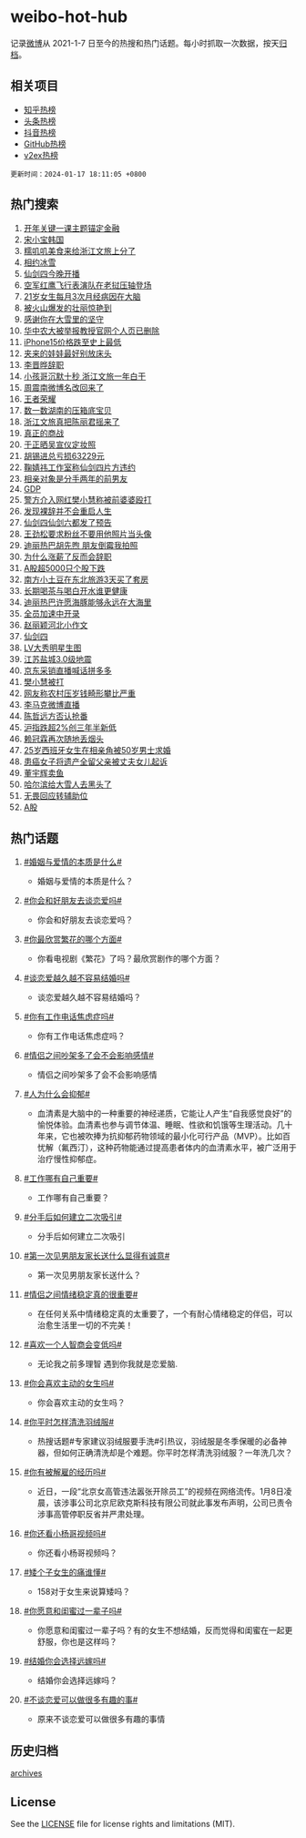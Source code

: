 # weibo-hot-hub

记录[微博](https://www.weibo.com)从 2021-1-7 日至今的热搜和热门话题。每小时抓取一次数据，按天[归档](archives)。

## 相关项目

- [知乎热榜](https://github.com/lonnyzhang423/zhihu-hot-hub)
- [头条热榜](https://github.com/lonnyzhang423/toutiao-hot-hub)
- [抖音热榜](https://github.com/lonnyzhang423/douyin-hot-hub)
- [GitHub热榜](https://github.com/lonnyzhang423/github-hot-hub)
- [v2ex热榜](https://github.com/lonnyzhang423/v2ex-hot-hub)


`更新时间：2024-01-17 18:11:05 +0800`

## 热门搜索

1. [开年关键一课主题锚定金融](https://m.weibo.cn/search?containerid=100103type%3D1%26t%3D10%26q%3D%23%E5%BC%80%E5%B9%B4%E5%85%B3%E9%94%AE%E4%B8%80%E8%AF%BE%E4%B8%BB%E9%A2%98%E9%94%9A%E5%AE%9A%E9%87%91%E8%9E%8D%23&stream_entry_id=51&isnewpage=1&extparam=seat%3D1%26c_type%3D51%26cate%3D10103%26q%3D%2523%25E5%25BC%2580%25E5%25B9%25B4%25E5%2585%25B3%25E9%2594%25AE%25E4%25B8%2580%25E8%25AF%25BE%25E4%25B8%25BB%25E9%25A2%2598%25E9%2594%259A%25E5%25AE%259A%25E9%2587%2591%25E8%259E%258D%2523%26dgr%3D0%26stream_entry_id%3D51%26pos%3D0%26filter_type%3Drealtimehot%26display_time%3D1705486263%26pre_seqid%3D17054862639150139596)
1. [宋小宝韩国](https://m.weibo.cn/search?containerid=100103type%3D1%26t%3D10%26q%3D%E5%AE%8B%E5%B0%8F%E5%AE%9D%E9%9F%A9%E5%9B%BD&stream_entry_id=31&isnewpage=1&extparam=seat%3D1%26realpos%3D1%26band_rank%3D1%26flag%3D1%26dgr%3D0%26stream_entry_id%3D31%26q%3D%25E5%25AE%258B%25E5%25B0%258F%25E5%25AE%259D%25E9%259F%25A9%25E5%259B%25BD%26pos%3D0%26c_type%3D31%26cate%3D5001%26lcate%3D5001%26filter_type%3Drealtimehot%26display_time%3D1705486263%26pre_seqid%3D17054862639150139596)
1. [糯叽叽美食来给浙江文旅上分了](https://m.weibo.cn/search?containerid=100103type%3D1%26t%3D10%26q%3D%23%E7%B3%AF%E5%8F%BD%E5%8F%BD%E7%BE%8E%E9%A3%9F%E6%9D%A5%E7%BB%99%E6%B5%99%E6%B1%9F%E6%96%87%E6%97%85%E4%B8%8A%E5%88%86%E4%BA%86%23&stream_entry_id=31&isnewpage=1&extparam=seat%3D1%26realpos%3D2%26band_rank%3D2%26flag%3D32768%26dgr%3D0%26stream_entry_id%3D31%26q%3D%2523%25E7%25B3%25AF%25E5%258F%25BD%25E5%258F%25BD%25E7%25BE%258E%25E9%25A3%259F%25E6%259D%25A5%25E7%25BB%2599%25E6%25B5%2599%25E6%25B1%259F%25E6%2596%2587%25E6%2597%2585%25E4%25B8%258A%25E5%2588%2586%25E4%25BA%2586%2523%26pos%3D1%26c_type%3D31%26cate%3D5001%26lcate%3D5001%26filter_type%3Drealtimehot%26display_time%3D1705486263%26pre_seqid%3D17054862639150139596)
1. [相约冰雪](https://m.weibo.cn/search?containerid=100103type%3D1%26t%3D10%26q%3D%23%E7%9B%B8%E7%BA%A6%E5%86%B0%E9%9B%AA%23&stream_entry_id=31&isnewpage=1&extparam=seat%3D1%26realpos%3D3%26band_rank%3D3%26flag%3D0%26dgr%3D0%26stream_entry_id%3D31%26q%3D%2523%25E7%259B%25B8%25E7%25BA%25A6%25E5%2586%25B0%25E9%259B%25AA%2523%26pos%3D2%26c_type%3D31%26cate%3D5001%26lcate%3D5001%26filter_type%3Drealtimehot%26display_time%3D1705486263%26pre_seqid%3D17054862639150139596)
1. [仙剑四今晚开播](https://m.weibo.cn/search?containerid=100103type%3D1%26t%3D10%26q%3D%23%E4%BB%99%E5%89%91%E5%9B%9B%E4%BB%8A%E6%99%9A%E5%BC%80%E6%92%AD%23&stream_entry_id=31&isnewpage=1&extparam=seat%3D1%26realpos%3D4%26band_rank%3D4%26flag%3D16%26dgr%3D0%26stream_entry_id%3D31%26q%3D%2523%25E4%25BB%2599%25E5%2589%2591%25E5%259B%259B%25E4%25BB%258A%25E6%2599%259A%25E5%25BC%2580%25E6%2592%25AD%2523%26pos%3D3%26c_type%3D31%26cate%3D5001%26lcate%3D5001%26filter_type%3Drealtimehot%26display_time%3D1705486263%26pre_seqid%3D17054862639150139596)
1. [空军红鹰飞行表演队在老挝压轴登场](https://m.weibo.cn/search?containerid=100103type%3D1%26t%3D10%26q%3D%23%E7%A9%BA%E5%86%9B%E7%BA%A2%E9%B9%B0%E9%A3%9E%E8%A1%8C%E8%A1%A8%E6%BC%94%E9%98%9F%E5%9C%A8%E8%80%81%E6%8C%9D%E5%8E%8B%E8%BD%B4%E7%99%BB%E5%9C%BA%23&stream_entry_id=31&isnewpage=1&extparam=seat%3D1%26realpos%3D5%26band_rank%3D5%26flag%3D32768%26dgr%3D0%26stream_entry_id%3D31%26q%3D%2523%25E7%25A9%25BA%25E5%2586%259B%25E7%25BA%25A2%25E9%25B9%25B0%25E9%25A3%259E%25E8%25A1%258C%25E8%25A1%25A8%25E6%25BC%2594%25E9%2598%259F%25E5%259C%25A8%25E8%2580%2581%25E6%258C%259D%25E5%258E%258B%25E8%25BD%25B4%25E7%2599%25BB%25E5%259C%25BA%2523%26pos%3D4%26c_type%3D31%26cate%3D5001%26lcate%3D5001%26filter_type%3Drealtimehot%26display_time%3D1705486263%26pre_seqid%3D17054862639150139596)
1. [21岁女生每月3次月经病因在大脑](https://m.weibo.cn/search?containerid=100103type%3D1%26t%3D10%26q%3D%2321%E5%B2%81%E5%A5%B3%E7%94%9F%E6%AF%8F%E6%9C%883%E6%AC%A1%E6%9C%88%E7%BB%8F%E7%97%85%E5%9B%A0%E5%9C%A8%E5%A4%A7%E8%84%91%23&stream_entry_id=31&isnewpage=1&extparam=seat%3D1%26realpos%3D6%26band_rank%3D6%26flag%3D2%26dgr%3D0%26stream_entry_id%3D31%26q%3D%252321%25E5%25B2%2581%25E5%25A5%25B3%25E7%2594%259F%25E6%25AF%258F%25E6%259C%25883%25E6%25AC%25A1%25E6%259C%2588%25E7%25BB%258F%25E7%2597%2585%25E5%259B%25A0%25E5%259C%25A8%25E5%25A4%25A7%25E8%2584%2591%2523%26pos%3D5%26c_type%3D31%26cate%3D5001%26lcate%3D5001%26filter_type%3Drealtimehot%26display_time%3D1705486263%26pre_seqid%3D17054862639150139596)
1. [被火山爆发的壮丽惊艳到](https://m.weibo.cn/search?containerid=100103type%3D1%26t%3D10%26q%3D%23%E8%A2%AB%E7%81%AB%E5%B1%B1%E7%88%86%E5%8F%91%E7%9A%84%E5%A3%AE%E4%B8%BD%E6%83%8A%E8%89%B3%E5%88%B0%23&stream_entry_id=31&isnewpage=1&extparam=seat%3D1%26band_rank%3D7%26q%3D%2523%25E8%25A2%25AB%25E7%2581%25AB%25E5%25B1%25B1%25E7%2588%2586%25E5%258F%2591%25E7%259A%2584%25E5%25A3%25AE%25E4%25B8%25BD%25E6%2583%258A%25E8%2589%25B3%25E5%2588%25B0%2523%26dgr%3D0%26is_ad_pos%3D1%26pos%3D6%26c_type%3D31%26stream_entry_id%3D31%26cate%3D5001%26adid%3D219178%26lcate%3D5001%26filter_type%3Drealtimehot%26display_time%3D1705486263%26pre_seqid%3D17054862639150139596)
1. [感谢你在大雪里的坚守](https://m.weibo.cn/search?containerid=100103type%3D1%26t%3D10%26q%3D%23%E6%84%9F%E8%B0%A2%E4%BD%A0%E5%9C%A8%E5%A4%A7%E9%9B%AA%E9%87%8C%E7%9A%84%E5%9D%9A%E5%AE%88%23&stream_entry_id=31&isnewpage=1&extparam=seat%3D1%26realpos%3D7%26band_rank%3D7%26flag%3D32768%26dgr%3D0%26stream_entry_id%3D31%26q%3D%2523%25E6%2584%259F%25E8%25B0%25A2%25E4%25BD%25A0%25E5%259C%25A8%25E5%25A4%25A7%25E9%259B%25AA%25E9%2587%258C%25E7%259A%2584%25E5%259D%259A%25E5%25AE%2588%2523%26pos%3D7%26c_type%3D31%26cate%3D5001%26lcate%3D5001%26filter_type%3Drealtimehot%26display_time%3D1705486263%26pre_seqid%3D17054862639150139596)
1. [华中农大被举报教授官网个人页已删除](https://m.weibo.cn/search?containerid=100103type%3D1%26t%3D10%26q%3D%23%E5%8D%8E%E4%B8%AD%E5%86%9C%E5%A4%A7%E8%A2%AB%E4%B8%BE%E6%8A%A5%E6%95%99%E6%8E%88%E5%AE%98%E7%BD%91%E4%B8%AA%E4%BA%BA%E9%A1%B5%E5%B7%B2%E5%88%A0%E9%99%A4%23&stream_entry_id=31&isnewpage=1&extparam=seat%3D1%26realpos%3D8%26band_rank%3D8%26flag%3D1%26dgr%3D0%26stream_entry_id%3D31%26q%3D%2523%25E5%258D%258E%25E4%25B8%25AD%25E5%2586%259C%25E5%25A4%25A7%25E8%25A2%25AB%25E4%25B8%25BE%25E6%258A%25A5%25E6%2595%2599%25E6%258E%2588%25E5%25AE%2598%25E7%25BD%2591%25E4%25B8%25AA%25E4%25BA%25BA%25E9%25A1%25B5%25E5%25B7%25B2%25E5%2588%25A0%25E9%2599%25A4%2523%26pos%3D8%26c_type%3D31%26cate%3D5001%26lcate%3D5001%26filter_type%3Drealtimehot%26display_time%3D1705486263%26pre_seqid%3D17054862639150139596)
1. [iPhone15价格跌至史上最低](https://m.weibo.cn/search?containerid=100103type%3D1%26t%3D10%26q%3D%23iPhone15%E4%BB%B7%E6%A0%BC%E8%B7%8C%E8%87%B3%E5%8F%B2%E4%B8%8A%E6%9C%80%E4%BD%8E%23&stream_entry_id=31&isnewpage=1&extparam=seat%3D1%26realpos%3D9%26band_rank%3D9%26flag%3D2%26dgr%3D0%26stream_entry_id%3D31%26q%3D%2523iPhone15%25E4%25BB%25B7%25E6%25A0%25BC%25E8%25B7%258C%25E8%2587%25B3%25E5%258F%25B2%25E4%25B8%258A%25E6%259C%2580%25E4%25BD%258E%2523%26pos%3D9%26c_type%3D31%26cate%3D5001%26lcate%3D5001%26filter_type%3Drealtimehot%26display_time%3D1705486263%26pre_seqid%3D17054862639150139596)
1. [夹来的娃娃最好别放床头](https://m.weibo.cn/search?containerid=100103type%3D1%26t%3D10%26q%3D%23%E5%A4%B9%E6%9D%A5%E7%9A%84%E5%A8%83%E5%A8%83%E6%9C%80%E5%A5%BD%E5%88%AB%E6%94%BE%E5%BA%8A%E5%A4%B4%23&stream_entry_id=31&isnewpage=1&extparam=seat%3D1%26realpos%3D10%26band_rank%3D10%26flag%3D1%26dgr%3D0%26stream_entry_id%3D31%26q%3D%2523%25E5%25A4%25B9%25E6%259D%25A5%25E7%259A%2584%25E5%25A8%2583%25E5%25A8%2583%25E6%259C%2580%25E5%25A5%25BD%25E5%2588%25AB%25E6%2594%25BE%25E5%25BA%258A%25E5%25A4%25B4%2523%26pos%3D10%26c_type%3D31%26cate%3D5001%26lcate%3D5001%26filter_type%3Drealtimehot%26display_time%3D1705486263%26pre_seqid%3D17054862639150139596)
1. [李晋晔辞职](https://m.weibo.cn/search?containerid=100103type%3D1%26t%3D10%26q%3D%23%E6%9D%8E%E6%99%8B%E6%99%94%E8%BE%9E%E8%81%8C%23&stream_entry_id=31&isnewpage=1&extparam=seat%3D1%26realpos%3D11%26band_rank%3D11%26flag%3D2%26dgr%3D0%26stream_entry_id%3D31%26q%3D%2523%25E6%259D%258E%25E6%2599%258B%25E6%2599%2594%25E8%25BE%259E%25E8%2581%258C%2523%26pos%3D11%26c_type%3D31%26cate%3D5001%26lcate%3D5001%26filter_type%3Drealtimehot%26display_time%3D1705486263%26pre_seqid%3D17054862639150139596)
1. [小孩哥沉默十秒 浙江文旅一年白干](https://m.weibo.cn/search?containerid=100103type%3D1%26t%3D10%26q%3D%E5%B0%8F%E5%AD%A9%E5%93%A5%E6%B2%89%E9%BB%98%E5%8D%81%E7%A7%92+%E6%B5%99%E6%B1%9F%E6%96%87%E6%97%85%E4%B8%80%E5%B9%B4%E7%99%BD%E5%B9%B2&stream_entry_id=31&isnewpage=1&extparam=seat%3D1%26realpos%3D12%26band_rank%3D12%26flag%3D1%26dgr%3D0%26stream_entry_id%3D31%26q%3D%25E5%25B0%258F%25E5%25AD%25A9%25E5%2593%25A5%25E6%25B2%2589%25E9%25BB%2598%25E5%258D%2581%25E7%25A7%2592%2520%25E6%25B5%2599%25E6%25B1%259F%25E6%2596%2587%25E6%2597%2585%25E4%25B8%2580%25E5%25B9%25B4%25E7%2599%25BD%25E5%25B9%25B2%26pos%3D12%26c_type%3D31%26cate%3D5001%26lcate%3D5001%26filter_type%3Drealtimehot%26display_time%3D1705486263%26pre_seqid%3D17054862639150139596)
1. [周震南微博名改回来了](https://m.weibo.cn/search?containerid=100103type%3D1%26t%3D10%26q%3D%23%E5%91%A8%E9%9C%87%E5%8D%97%E5%BE%AE%E5%8D%9A%E5%90%8D%E6%94%B9%E5%9B%9E%E6%9D%A5%E4%BA%86%23&stream_entry_id=31&isnewpage=1&extparam=seat%3D1%26realpos%3D13%26band_rank%3D13%26flag%3D2%26dgr%3D0%26stream_entry_id%3D31%26q%3D%2523%25E5%2591%25A8%25E9%259C%2587%25E5%258D%2597%25E5%25BE%25AE%25E5%258D%259A%25E5%2590%258D%25E6%2594%25B9%25E5%259B%259E%25E6%259D%25A5%25E4%25BA%2586%2523%26pos%3D13%26c_type%3D31%26cate%3D5001%26lcate%3D5001%26filter_type%3Drealtimehot%26display_time%3D1705486263%26pre_seqid%3D17054862639150139596)
1. [王者荣耀](https://m.weibo.cn/search?containerid=100103type%3D1%26t%3D10%26q%3D%E7%8E%8B%E8%80%85%E8%8D%A3%E8%80%80&stream_entry_id=31&isnewpage=1&extparam=seat%3D1%26realpos%3D14%26band_rank%3D14%26flag%3D1%26dgr%3D0%26stream_entry_id%3D31%26q%3D%25E7%258E%258B%25E8%2580%2585%25E8%258D%25A3%25E8%2580%2580%26pos%3D14%26c_type%3D31%26cate%3D5001%26lcate%3D5001%26filter_type%3Drealtimehot%26display_time%3D1705486263%26pre_seqid%3D17054862639150139596)
1. [数一数湖南的压箱底宝贝](https://m.weibo.cn/search?containerid=100103type%3D1%26t%3D10%26q%3D%23%E6%95%B0%E4%B8%80%E6%95%B0%E6%B9%96%E5%8D%97%E7%9A%84%E5%8E%8B%E7%AE%B1%E5%BA%95%E5%AE%9D%E8%B4%9D%23&stream_entry_id=31&isnewpage=1&extparam=seat%3D1%26band_rank%3D15%26flag%3D0%26dgr%3D0%26realpos%3D15%26c_type%3D31%26q%3D%2523%25E6%2595%25B0%25E4%25B8%2580%25E6%2595%25B0%25E6%25B9%2596%25E5%258D%2597%25E7%259A%2584%25E5%258E%258B%25E7%25AE%25B1%25E5%25BA%2595%25E5%25AE%259D%25E8%25B4%259D%2523%26pos%3D15%26stream_entry_id%3D31%26adid%3D219233%26cate%3D5001%26lcate%3D5001%26filter_type%3Drealtimehot%26display_time%3D1705486263%26pre_seqid%3D17054862639150139596)
1. [浙江文旅真把陈丽君摇来了](https://m.weibo.cn/search?containerid=100103type%3D1%26t%3D10%26q%3D%23%E6%B5%99%E6%B1%9F%E6%96%87%E6%97%85%E7%9C%9F%E6%8A%8A%E9%99%88%E4%B8%BD%E5%90%9B%E6%91%87%E6%9D%A5%E4%BA%86%23&stream_entry_id=31&isnewpage=1&extparam=seat%3D1%26realpos%3D16%26band_rank%3D16%26flag%3D1%26dgr%3D0%26stream_entry_id%3D31%26q%3D%2523%25E6%25B5%2599%25E6%25B1%259F%25E6%2596%2587%25E6%2597%2585%25E7%259C%259F%25E6%258A%258A%25E9%2599%2588%25E4%25B8%25BD%25E5%2590%259B%25E6%2591%2587%25E6%259D%25A5%25E4%25BA%2586%2523%26pos%3D16%26c_type%3D31%26cate%3D5001%26lcate%3D5001%26filter_type%3Drealtimehot%26display_time%3D1705486263%26pre_seqid%3D17054862639150139596)
1. [真正的商战](https://m.weibo.cn/search?containerid=100103type%3D1%26t%3D10%26q%3D%E7%9C%9F%E6%AD%A3%E7%9A%84%E5%95%86%E6%88%98&stream_entry_id=31&isnewpage=1&extparam=seat%3D1%26realpos%3D17%26band_rank%3D17%26flag%3D1%26dgr%3D0%26stream_entry_id%3D31%26q%3D%25E7%259C%259F%25E6%25AD%25A3%25E7%259A%2584%25E5%2595%2586%25E6%2588%2598%26pos%3D17%26c_type%3D31%26cate%3D5001%26lcate%3D5001%26filter_type%3Drealtimehot%26display_time%3D1705486263%26pre_seqid%3D17054862639150139596)
1. [于正晒吴宣仪定妆照](https://m.weibo.cn/search?containerid=100103type%3D1%26t%3D10%26q%3D%23%E4%BA%8E%E6%AD%A3%E6%99%92%E5%90%B4%E5%AE%A3%E4%BB%AA%E5%AE%9A%E5%A6%86%E7%85%A7%23&stream_entry_id=31&isnewpage=1&extparam=seat%3D1%26realpos%3D18%26band_rank%3D18%26flag%3D1%26dgr%3D0%26stream_entry_id%3D31%26q%3D%2523%25E4%25BA%258E%25E6%25AD%25A3%25E6%2599%2592%25E5%2590%25B4%25E5%25AE%25A3%25E4%25BB%25AA%25E5%25AE%259A%25E5%25A6%2586%25E7%2585%25A7%2523%26pos%3D18%26c_type%3D31%26cate%3D5001%26lcate%3D5001%26filter_type%3Drealtimehot%26display_time%3D1705486263%26pre_seqid%3D17054862639150139596)
1. [胡锡进总亏损63229元](https://m.weibo.cn/search?containerid=100103type%3D1%26t%3D10%26q%3D%23%E8%83%A1%E9%94%A1%E8%BF%9B%E6%80%BB%E4%BA%8F%E6%8D%9F63229%E5%85%83%23&stream_entry_id=31&isnewpage=1&extparam=seat%3D1%26realpos%3D19%26band_rank%3D19%26flag%3D1%26dgr%3D0%26stream_entry_id%3D31%26q%3D%2523%25E8%2583%25A1%25E9%2594%25A1%25E8%25BF%259B%25E6%2580%25BB%25E4%25BA%258F%25E6%258D%259F63229%25E5%2585%2583%2523%26pos%3D19%26c_type%3D31%26cate%3D5001%26lcate%3D5001%26filter_type%3Drealtimehot%26display_time%3D1705486263%26pre_seqid%3D17054862639150139596)
1. [鞠婧祎工作室称仙剑四片方违约](https://m.weibo.cn/search?containerid=100103type%3D1%26t%3D10%26q%3D%23%E9%9E%A0%E5%A9%A7%E7%A5%8E%E5%B7%A5%E4%BD%9C%E5%AE%A4%E7%A7%B0%E4%BB%99%E5%89%91%E5%9B%9B%E7%89%87%E6%96%B9%E8%BF%9D%E7%BA%A6%23&stream_entry_id=31&isnewpage=1&extparam=seat%3D1%26realpos%3D20%26band_rank%3D20%26flag%3D0%26dgr%3D0%26stream_entry_id%3D31%26q%3D%2523%25E9%259E%25A0%25E5%25A9%25A7%25E7%25A5%258E%25E5%25B7%25A5%25E4%25BD%259C%25E5%25AE%25A4%25E7%25A7%25B0%25E4%25BB%2599%25E5%2589%2591%25E5%259B%259B%25E7%2589%2587%25E6%2596%25B9%25E8%25BF%259D%25E7%25BA%25A6%2523%26pos%3D20%26c_type%3D31%26cate%3D5001%26lcate%3D5001%26filter_type%3Drealtimehot%26display_time%3D1705486263%26pre_seqid%3D17054862639150139596)
1. [相亲对象是分手两年的前男友](https://m.weibo.cn/search?containerid=100103type%3D1%26t%3D10%26q%3D%23%E7%9B%B8%E4%BA%B2%E5%AF%B9%E8%B1%A1%E6%98%AF%E5%88%86%E6%89%8B%E4%B8%A4%E5%B9%B4%E7%9A%84%E5%89%8D%E7%94%B7%E5%8F%8B%23&stream_entry_id=31&isnewpage=1&extparam=seat%3D1%26realpos%3D21%26band_rank%3D21%26flag%3D1%26dgr%3D0%26stream_entry_id%3D31%26q%3D%2523%25E7%259B%25B8%25E4%25BA%25B2%25E5%25AF%25B9%25E8%25B1%25A1%25E6%2598%25AF%25E5%2588%2586%25E6%2589%258B%25E4%25B8%25A4%25E5%25B9%25B4%25E7%259A%2584%25E5%2589%258D%25E7%2594%25B7%25E5%258F%258B%2523%26pos%3D21%26c_type%3D31%26cate%3D5001%26lcate%3D5001%26filter_type%3Drealtimehot%26display_time%3D1705486263%26pre_seqid%3D17054862639150139596)
1. [GDP](https://m.weibo.cn/search?containerid=100103type%3D1%26t%3D10%26q%3DGDP&stream_entry_id=31&isnewpage=1&extparam=seat%3D1%26realpos%3D22%26band_rank%3D22%26flag%3D1%26dgr%3D0%26stream_entry_id%3D31%26q%3DGDP%26pos%3D22%26c_type%3D31%26cate%3D5001%26lcate%3D5001%26filter_type%3Drealtimehot%26display_time%3D1705486263%26pre_seqid%3D17054862639150139596)
1. [警方介入网红樊小慧称被前婆婆殴打](https://m.weibo.cn/search?containerid=100103type%3D1%26t%3D10%26q%3D%23%E8%AD%A6%E6%96%B9%E4%BB%8B%E5%85%A5%E7%BD%91%E7%BA%A2%E6%A8%8A%E5%B0%8F%E6%85%A7%E7%A7%B0%E8%A2%AB%E5%89%8D%E5%A9%86%E5%A9%86%E6%AE%B4%E6%89%93%23&stream_entry_id=31&isnewpage=1&extparam=seat%3D1%26realpos%3D23%26band_rank%3D23%26flag%3D2%26dgr%3D0%26stream_entry_id%3D31%26q%3D%2523%25E8%25AD%25A6%25E6%2596%25B9%25E4%25BB%258B%25E5%2585%25A5%25E7%25BD%2591%25E7%25BA%25A2%25E6%25A8%258A%25E5%25B0%258F%25E6%2585%25A7%25E7%25A7%25B0%25E8%25A2%25AB%25E5%2589%258D%25E5%25A9%2586%25E5%25A9%2586%25E6%25AE%25B4%25E6%2589%2593%2523%26pos%3D23%26c_type%3D31%26cate%3D5001%26lcate%3D5001%26filter_type%3Drealtimehot%26display_time%3D1705486263%26pre_seqid%3D17054862639150139596)
1. [发现裸辞并不会重启人生](https://m.weibo.cn/search?containerid=100103type%3D1%26t%3D10%26q%3D%23%E5%8F%91%E7%8E%B0%E8%A3%B8%E8%BE%9E%E5%B9%B6%E4%B8%8D%E4%BC%9A%E9%87%8D%E5%90%AF%E4%BA%BA%E7%94%9F%23&stream_entry_id=31&isnewpage=1&extparam=seat%3D1%26realpos%3D24%26band_rank%3D24%26flag%3D1%26dgr%3D0%26stream_entry_id%3D31%26q%3D%2523%25E5%258F%2591%25E7%258E%25B0%25E8%25A3%25B8%25E8%25BE%259E%25E5%25B9%25B6%25E4%25B8%258D%25E4%25BC%259A%25E9%2587%258D%25E5%2590%25AF%25E4%25BA%25BA%25E7%2594%259F%2523%26pos%3D24%26c_type%3D31%26cate%3D5001%26lcate%3D5001%26filter_type%3Drealtimehot%26display_time%3D1705486263%26pre_seqid%3D17054862639150139596)
1. [仙剑四仙剑六都发了预告](https://m.weibo.cn/search?containerid=100103type%3D1%26t%3D10%26q%3D%23%E4%BB%99%E5%89%91%E5%9B%9B%E4%BB%99%E5%89%91%E5%85%AD%E9%83%BD%E5%8F%91%E4%BA%86%E9%A2%84%E5%91%8A%23&stream_entry_id=31&isnewpage=1&extparam=seat%3D1%26realpos%3D25%26band_rank%3D25%26flag%3D0%26dgr%3D0%26stream_entry_id%3D31%26q%3D%2523%25E4%25BB%2599%25E5%2589%2591%25E5%259B%259B%25E4%25BB%2599%25E5%2589%2591%25E5%2585%25AD%25E9%2583%25BD%25E5%258F%2591%25E4%25BA%2586%25E9%25A2%2584%25E5%2591%258A%2523%26pos%3D25%26c_type%3D31%26cate%3D5001%26lcate%3D5001%26filter_type%3Drealtimehot%26display_time%3D1705486263%26pre_seqid%3D17054862639150139596)
1. [王劲松要求粉丝不要用他照片当头像](https://m.weibo.cn/search?containerid=100103type%3D1%26t%3D10%26q%3D%23%E7%8E%8B%E5%8A%B2%E6%9D%BE%E8%A6%81%E6%B1%82%E7%B2%89%E4%B8%9D%E4%B8%8D%E8%A6%81%E7%94%A8%E4%BB%96%E7%85%A7%E7%89%87%E5%BD%93%E5%A4%B4%E5%83%8F%23&stream_entry_id=31&isnewpage=1&extparam=seat%3D1%26realpos%3D26%26band_rank%3D26%26flag%3D1%26dgr%3D0%26stream_entry_id%3D31%26q%3D%2523%25E7%258E%258B%25E5%258A%25B2%25E6%259D%25BE%25E8%25A6%2581%25E6%25B1%2582%25E7%25B2%2589%25E4%25B8%259D%25E4%25B8%258D%25E8%25A6%2581%25E7%2594%25A8%25E4%25BB%2596%25E7%2585%25A7%25E7%2589%2587%25E5%25BD%2593%25E5%25A4%25B4%25E5%2583%258F%2523%26pos%3D26%26c_type%3D31%26cate%3D5001%26lcate%3D5001%26filter_type%3Drealtimehot%26display_time%3D1705486263%26pre_seqid%3D17054862639150139596)
1. [迪丽热巴胡先煦 朋友倒霉我拍照](https://m.weibo.cn/search?containerid=100103type%3D1%26t%3D10%26q%3D%E8%BF%AA%E4%B8%BD%E7%83%AD%E5%B7%B4%E8%83%A1%E5%85%88%E7%85%A6+%E6%9C%8B%E5%8F%8B%E5%80%92%E9%9C%89%E6%88%91%E6%8B%8D%E7%85%A7&stream_entry_id=31&isnewpage=1&extparam=seat%3D1%26realpos%3D27%26band_rank%3D27%26flag%3D0%26dgr%3D0%26stream_entry_id%3D31%26q%3D%25E8%25BF%25AA%25E4%25B8%25BD%25E7%2583%25AD%25E5%25B7%25B4%25E8%2583%25A1%25E5%2585%2588%25E7%2585%25A6%2520%25E6%259C%258B%25E5%258F%258B%25E5%2580%2592%25E9%259C%2589%25E6%2588%2591%25E6%258B%258D%25E7%2585%25A7%26pos%3D27%26c_type%3D31%26cate%3D5001%26lcate%3D5001%26filter_type%3Drealtimehot%26display_time%3D1705486263%26pre_seqid%3D17054862639150139596)
1. [为什么涨薪了反而会辞职](https://m.weibo.cn/search?containerid=100103type%3D1%26t%3D10%26q%3D%23%E4%B8%BA%E4%BB%80%E4%B9%88%E6%B6%A8%E8%96%AA%E4%BA%86%E5%8F%8D%E8%80%8C%E4%BC%9A%E8%BE%9E%E8%81%8C%23&stream_entry_id=31&isnewpage=1&extparam=seat%3D1%26realpos%3D28%26band_rank%3D28%26flag%3D1%26dgr%3D0%26stream_entry_id%3D31%26q%3D%2523%25E4%25B8%25BA%25E4%25BB%2580%25E4%25B9%2588%25E6%25B6%25A8%25E8%2596%25AA%25E4%25BA%2586%25E5%258F%258D%25E8%2580%258C%25E4%25BC%259A%25E8%25BE%259E%25E8%2581%258C%2523%26pos%3D28%26c_type%3D31%26cate%3D5001%26lcate%3D5001%26filter_type%3Drealtimehot%26display_time%3D1705486263%26pre_seqid%3D17054862639150139596)
1. [A股超5000只个股下跌](https://m.weibo.cn/search?containerid=100103type%3D1%26t%3D10%26q%3D%23A%E8%82%A1%E8%B6%855000%E5%8F%AA%E4%B8%AA%E8%82%A1%E4%B8%8B%E8%B7%8C%23&stream_entry_id=31&isnewpage=1&extparam=seat%3D1%26realpos%3D29%26band_rank%3D29%26flag%3D0%26dgr%3D0%26stream_entry_id%3D31%26q%3D%2523A%25E8%2582%25A1%25E8%25B6%25855000%25E5%258F%25AA%25E4%25B8%25AA%25E8%2582%25A1%25E4%25B8%258B%25E8%25B7%258C%2523%26pos%3D29%26c_type%3D31%26cate%3D5001%26lcate%3D5001%26filter_type%3Drealtimehot%26display_time%3D1705486263%26pre_seqid%3D17054862639150139596)
1. [南方小土豆在东北旅游3天买了套房](https://m.weibo.cn/search?containerid=100103type%3D1%26t%3D10%26q%3D%23%E5%8D%97%E6%96%B9%E5%B0%8F%E5%9C%9F%E8%B1%86%E5%9C%A8%E4%B8%9C%E5%8C%97%E6%97%85%E6%B8%B83%E5%A4%A9%E4%B9%B0%E4%BA%86%E5%A5%97%E6%88%BF%23&stream_entry_id=31&isnewpage=1&extparam=seat%3D1%26realpos%3D30%26band_rank%3D30%26flag%3D0%26dgr%3D0%26stream_entry_id%3D31%26q%3D%2523%25E5%258D%2597%25E6%2596%25B9%25E5%25B0%258F%25E5%259C%259F%25E8%25B1%2586%25E5%259C%25A8%25E4%25B8%259C%25E5%258C%2597%25E6%2597%2585%25E6%25B8%25B83%25E5%25A4%25A9%25E4%25B9%25B0%25E4%25BA%2586%25E5%25A5%2597%25E6%2588%25BF%2523%26pos%3D30%26c_type%3D31%26cate%3D5001%26lcate%3D5001%26filter_type%3Drealtimehot%26display_time%3D1705486263%26pre_seqid%3D17054862639150139596)
1. [长期喝茶与喝白开水谁更健康](https://m.weibo.cn/search?containerid=100103type%3D1%26t%3D10%26q%3D%23%E9%95%BF%E6%9C%9F%E5%96%9D%E8%8C%B6%E4%B8%8E%E5%96%9D%E7%99%BD%E5%BC%80%E6%B0%B4%E8%B0%81%E6%9B%B4%E5%81%A5%E5%BA%B7%23&stream_entry_id=31&isnewpage=1&extparam=seat%3D1%26realpos%3D31%26band_rank%3D31%26flag%3D0%26dgr%3D0%26stream_entry_id%3D31%26q%3D%2523%25E9%2595%25BF%25E6%259C%259F%25E5%2596%259D%25E8%258C%25B6%25E4%25B8%258E%25E5%2596%259D%25E7%2599%25BD%25E5%25BC%2580%25E6%25B0%25B4%25E8%25B0%2581%25E6%259B%25B4%25E5%2581%25A5%25E5%25BA%25B7%2523%26pos%3D31%26c_type%3D31%26cate%3D5001%26lcate%3D5001%26filter_type%3Drealtimehot%26display_time%3D1705486263%26pre_seqid%3D17054862639150139596)
1. [迪丽热巴许愿海豚能够永远在大海里](https://m.weibo.cn/search?containerid=100103type%3D1%26t%3D10%26q%3D%23%E8%BF%AA%E4%B8%BD%E7%83%AD%E5%B7%B4%E8%AE%B8%E6%84%BF%E6%B5%B7%E8%B1%9A%E8%83%BD%E5%A4%9F%E6%B0%B8%E8%BF%9C%E5%9C%A8%E5%A4%A7%E6%B5%B7%E9%87%8C%23&stream_entry_id=31&isnewpage=1&extparam=seat%3D1%26realpos%3D32%26band_rank%3D32%26flag%3D1%26dgr%3D0%26stream_entry_id%3D31%26q%3D%2523%25E8%25BF%25AA%25E4%25B8%25BD%25E7%2583%25AD%25E5%25B7%25B4%25E8%25AE%25B8%25E6%2584%25BF%25E6%25B5%25B7%25E8%25B1%259A%25E8%2583%25BD%25E5%25A4%259F%25E6%25B0%25B8%25E8%25BF%259C%25E5%259C%25A8%25E5%25A4%25A7%25E6%25B5%25B7%25E9%2587%258C%2523%26pos%3D32%26c_type%3D31%26cate%3D5001%26lcate%3D5001%26filter_type%3Drealtimehot%26display_time%3D1705486263%26pre_seqid%3D17054862639150139596)
1. [全员加速中开录](https://m.weibo.cn/search?containerid=100103type%3D1%26t%3D10%26q%3D%E5%85%A8%E5%91%98%E5%8A%A0%E9%80%9F%E4%B8%AD%E5%BC%80%E5%BD%95&stream_entry_id=31&isnewpage=1&extparam=seat%3D1%26realpos%3D33%26band_rank%3D33%26flag%3D0%26dgr%3D0%26stream_entry_id%3D31%26q%3D%25E5%2585%25A8%25E5%2591%2598%25E5%258A%25A0%25E9%2580%259F%25E4%25B8%25AD%25E5%25BC%2580%25E5%25BD%2595%26pos%3D33%26c_type%3D31%26cate%3D5001%26lcate%3D5001%26filter_type%3Drealtimehot%26display_time%3D1705486263%26pre_seqid%3D17054862639150139596)
1. [赵丽颖河北小作文](https://m.weibo.cn/search?containerid=100103type%3D1%26t%3D10%26q%3D%23%E8%B5%B5%E4%B8%BD%E9%A2%96%E6%B2%B3%E5%8C%97%E5%B0%8F%E4%BD%9C%E6%96%87%23&stream_entry_id=31&isnewpage=1&extparam=seat%3D1%26realpos%3D34%26band_rank%3D34%26flag%3D1%26dgr%3D0%26stream_entry_id%3D31%26q%3D%2523%25E8%25B5%25B5%25E4%25B8%25BD%25E9%25A2%2596%25E6%25B2%25B3%25E5%258C%2597%25E5%25B0%258F%25E4%25BD%259C%25E6%2596%2587%2523%26pos%3D34%26c_type%3D31%26cate%3D5001%26lcate%3D5001%26filter_type%3Drealtimehot%26display_time%3D1705486263%26pre_seqid%3D17054862639150139596)
1. [仙剑四](https://m.weibo.cn/search?containerid=100103type%3D1%26t%3D10%26q%3D%E4%BB%99%E5%89%91%E5%9B%9B&stream_entry_id=31&isnewpage=1&extparam=seat%3D1%26realpos%3D35%26band_rank%3D35%26flag%3D0%26dgr%3D0%26stream_entry_id%3D31%26q%3D%25E4%25BB%2599%25E5%2589%2591%25E5%259B%259B%26pos%3D35%26c_type%3D31%26cate%3D5001%26lcate%3D5001%26filter_type%3Drealtimehot%26display_time%3D1705486263%26pre_seqid%3D17054862639150139596)
1. [LV大秀明星生图](https://m.weibo.cn/search?containerid=100103type%3D1%26t%3D10%26q%3DLV%E5%A4%A7%E7%A7%80%E6%98%8E%E6%98%9F%E7%94%9F%E5%9B%BE&stream_entry_id=31&isnewpage=1&extparam=seat%3D1%26realpos%3D36%26band_rank%3D36%26flag%3D1%26dgr%3D0%26stream_entry_id%3D31%26q%3DLV%25E5%25A4%25A7%25E7%25A7%2580%25E6%2598%258E%25E6%2598%259F%25E7%2594%259F%25E5%259B%25BE%26pos%3D36%26c_type%3D31%26cate%3D5001%26lcate%3D5001%26filter_type%3Drealtimehot%26display_time%3D1705486263%26pre_seqid%3D17054862639150139596)
1. [江苏盐城3.0级地震](https://m.weibo.cn/search?containerid=100103type%3D1%26t%3D10%26q%3D%23%E6%B1%9F%E8%8B%8F%E7%9B%90%E5%9F%8E3.0%E7%BA%A7%E5%9C%B0%E9%9C%87%23&stream_entry_id=31&isnewpage=1&extparam=seat%3D1%26realpos%3D37%26band_rank%3D37%26flag%3D1%26dgr%3D0%26stream_entry_id%3D31%26q%3D%2523%25E6%25B1%259F%25E8%258B%258F%25E7%259B%2590%25E5%259F%258E3.0%25E7%25BA%25A7%25E5%259C%25B0%25E9%259C%2587%2523%26pos%3D37%26c_type%3D31%26cate%3D5001%26lcate%3D5001%26filter_type%3Drealtimehot%26display_time%3D1705486263%26pre_seqid%3D17054862639150139596)
1. [京东采销直播喊话拼多多](https://m.weibo.cn/search?containerid=100103type%3D1%26t%3D10%26q%3D%23%E4%BA%AC%E4%B8%9C%E9%87%87%E9%94%80%E7%9B%B4%E6%92%AD%E5%96%8A%E8%AF%9D%E6%8B%BC%E5%A4%9A%E5%A4%9A%23&stream_entry_id=31&isnewpage=1&extparam=seat%3D1%26realpos%3D38%26band_rank%3D38%26flag%3D1%26dgr%3D0%26stream_entry_id%3D31%26q%3D%2523%25E4%25BA%25AC%25E4%25B8%259C%25E9%2587%2587%25E9%2594%2580%25E7%259B%25B4%25E6%2592%25AD%25E5%2596%258A%25E8%25AF%259D%25E6%258B%25BC%25E5%25A4%259A%25E5%25A4%259A%2523%26pos%3D38%26c_type%3D31%26cate%3D5001%26lcate%3D5001%26filter_type%3Drealtimehot%26display_time%3D1705486263%26pre_seqid%3D17054862639150139596)
1. [樊小慧被打](https://m.weibo.cn/search?containerid=100103type%3D1%26t%3D10%26q%3D%23%E6%A8%8A%E5%B0%8F%E6%85%A7%E8%A2%AB%E6%89%93%23&stream_entry_id=31&isnewpage=1&extparam=seat%3D1%26realpos%3D39%26band_rank%3D39%26flag%3D0%26dgr%3D0%26stream_entry_id%3D31%26q%3D%2523%25E6%25A8%258A%25E5%25B0%258F%25E6%2585%25A7%25E8%25A2%25AB%25E6%2589%2593%2523%26pos%3D39%26c_type%3D31%26cate%3D5001%26lcate%3D5001%26filter_type%3Drealtimehot%26display_time%3D1705486263%26pre_seqid%3D17054862639150139596)
1. [网友称农村压岁钱畸形攀比严重](https://m.weibo.cn/search?containerid=100103type%3D1%26t%3D10%26q%3D%23%E7%BD%91%E5%8F%8B%E7%A7%B0%E5%86%9C%E6%9D%91%E5%8E%8B%E5%B2%81%E9%92%B1%E7%95%B8%E5%BD%A2%E6%94%80%E6%AF%94%E4%B8%A5%E9%87%8D%23&stream_entry_id=31&isnewpage=1&extparam=seat%3D1%26realpos%3D40%26band_rank%3D40%26flag%3D1%26dgr%3D0%26stream_entry_id%3D31%26q%3D%2523%25E7%25BD%2591%25E5%258F%258B%25E7%25A7%25B0%25E5%2586%259C%25E6%259D%2591%25E5%258E%258B%25E5%25B2%2581%25E9%2592%25B1%25E7%2595%25B8%25E5%25BD%25A2%25E6%2594%2580%25E6%25AF%2594%25E4%25B8%25A5%25E9%2587%258D%2523%26pos%3D40%26c_type%3D31%26cate%3D5001%26lcate%3D5001%26filter_type%3Drealtimehot%26display_time%3D1705486263%26pre_seqid%3D17054862639150139596)
1. [李马克微博直播](https://m.weibo.cn/search?containerid=100103type%3D1%26t%3D10%26q%3D%E6%9D%8E%E9%A9%AC%E5%85%8B%E5%BE%AE%E5%8D%9A%E7%9B%B4%E6%92%AD&stream_entry_id=31&isnewpage=1&extparam=seat%3D1%26realpos%3D41%26band_rank%3D41%26flag%3D1%26dgr%3D0%26stream_entry_id%3D31%26q%3D%25E6%259D%258E%25E9%25A9%25AC%25E5%2585%258B%25E5%25BE%25AE%25E5%258D%259A%25E7%259B%25B4%25E6%2592%25AD%26pos%3D41%26c_type%3D31%26cate%3D5001%26lcate%3D5001%26filter_type%3Drealtimehot%26display_time%3D1705486263%26pre_seqid%3D17054862639150139596)
1. [陈哲远方否认抢番](https://m.weibo.cn/search?containerid=100103type%3D1%26t%3D10%26q%3D%E9%99%88%E5%93%B2%E8%BF%9C%E6%96%B9%E5%90%A6%E8%AE%A4%E6%8A%A2%E7%95%AA&stream_entry_id=31&isnewpage=1&extparam=seat%3D1%26realpos%3D42%26band_rank%3D42%26flag%3D0%26dgr%3D0%26stream_entry_id%3D31%26q%3D%25E9%2599%2588%25E5%2593%25B2%25E8%25BF%259C%25E6%2596%25B9%25E5%2590%25A6%25E8%25AE%25A4%25E6%258A%25A2%25E7%2595%25AA%26pos%3D42%26c_type%3D31%26cate%3D5001%26lcate%3D5001%26filter_type%3Drealtimehot%26display_time%3D1705486263%26pre_seqid%3D17054862639150139596)
1. [沪指跌超2%创三年半新低](https://m.weibo.cn/search?containerid=100103type%3D1%26t%3D10%26q%3D%23%E6%B2%AA%E6%8C%87%E8%B7%8C%E8%B6%852%25%E5%88%9B%E4%B8%89%E5%B9%B4%E5%8D%8A%E6%96%B0%E4%BD%8E%23&stream_entry_id=31&isnewpage=1&extparam=seat%3D1%26realpos%3D43%26band_rank%3D43%26flag%3D1%26dgr%3D0%26stream_entry_id%3D31%26q%3D%2523%25E6%25B2%25AA%25E6%258C%2587%25E8%25B7%258C%25E8%25B6%25852%2525%25E5%2588%259B%25E4%25B8%2589%25E5%25B9%25B4%25E5%258D%258A%25E6%2596%25B0%25E4%25BD%258E%2523%26pos%3D43%26c_type%3D31%26cate%3D5001%26lcate%3D5001%26filter_type%3Drealtimehot%26display_time%3D1705486263%26pre_seqid%3D17054862639150139596)
1. [赖冠霖再次随地丢烟头](https://m.weibo.cn/search?containerid=100103type%3D1%26t%3D10%26q%3D%E8%B5%96%E5%86%A0%E9%9C%96%E5%86%8D%E6%AC%A1%E9%9A%8F%E5%9C%B0%E4%B8%A2%E7%83%9F%E5%A4%B4&stream_entry_id=31&isnewpage=1&extparam=seat%3D1%26realpos%3D44%26band_rank%3D44%26flag%3D0%26dgr%3D0%26stream_entry_id%3D31%26q%3D%25E8%25B5%2596%25E5%2586%25A0%25E9%259C%2596%25E5%2586%258D%25E6%25AC%25A1%25E9%259A%258F%25E5%259C%25B0%25E4%25B8%25A2%25E7%2583%259F%25E5%25A4%25B4%26pos%3D44%26c_type%3D31%26cate%3D5001%26lcate%3D5001%26filter_type%3Drealtimehot%26display_time%3D1705486263%26pre_seqid%3D17054862639150139596)
1. [25岁西班牙女生在相亲角被50岁男士求婚](https://m.weibo.cn/search?containerid=100103type%3D1%26t%3D10%26q%3D%2325%E5%B2%81%E8%A5%BF%E7%8F%AD%E7%89%99%E5%A5%B3%E7%94%9F%E5%9C%A8%E7%9B%B8%E4%BA%B2%E8%A7%92%E8%A2%AB50%E5%B2%81%E7%94%B7%E5%A3%AB%E6%B1%82%E5%A9%9A%23&stream_entry_id=31&isnewpage=1&extparam=seat%3D1%26realpos%3D45%26band_rank%3D45%26flag%3D1%26dgr%3D0%26stream_entry_id%3D31%26q%3D%252325%25E5%25B2%2581%25E8%25A5%25BF%25E7%258F%25AD%25E7%2589%2599%25E5%25A5%25B3%25E7%2594%259F%25E5%259C%25A8%25E7%259B%25B8%25E4%25BA%25B2%25E8%25A7%2592%25E8%25A2%25AB50%25E5%25B2%2581%25E7%2594%25B7%25E5%25A3%25AB%25E6%25B1%2582%25E5%25A9%259A%2523%26pos%3D45%26c_type%3D31%26cate%3D5001%26lcate%3D5001%26filter_type%3Drealtimehot%26display_time%3D1705486263%26pre_seqid%3D17054862639150139596)
1. [患癌女子将遗产全留父亲被丈夫女儿起诉](https://m.weibo.cn/search?containerid=100103type%3D1%26t%3D10%26q%3D%23%E6%82%A3%E7%99%8C%E5%A5%B3%E5%AD%90%E5%B0%86%E9%81%97%E4%BA%A7%E5%85%A8%E7%95%99%E7%88%B6%E4%BA%B2%E8%A2%AB%E4%B8%88%E5%A4%AB%E5%A5%B3%E5%84%BF%E8%B5%B7%E8%AF%89%23&stream_entry_id=31&isnewpage=1&extparam=seat%3D1%26realpos%3D46%26band_rank%3D46%26flag%3D0%26dgr%3D0%26stream_entry_id%3D31%26q%3D%2523%25E6%2582%25A3%25E7%2599%258C%25E5%25A5%25B3%25E5%25AD%2590%25E5%25B0%2586%25E9%2581%2597%25E4%25BA%25A7%25E5%2585%25A8%25E7%2595%2599%25E7%2588%25B6%25E4%25BA%25B2%25E8%25A2%25AB%25E4%25B8%2588%25E5%25A4%25AB%25E5%25A5%25B3%25E5%2584%25BF%25E8%25B5%25B7%25E8%25AF%2589%2523%26pos%3D46%26c_type%3D31%26cate%3D5001%26lcate%3D5001%26filter_type%3Drealtimehot%26display_time%3D1705486263%26pre_seqid%3D17054862639150139596)
1. [董宇辉卖鱼](https://m.weibo.cn/search?containerid=100103type%3D1%26t%3D10%26q%3D%23%E8%91%A3%E5%AE%87%E8%BE%89%E5%8D%96%E9%B1%BC%23&stream_entry_id=31&isnewpage=1&extparam=seat%3D1%26realpos%3D47%26band_rank%3D47%26flag%3D0%26dgr%3D0%26stream_entry_id%3D31%26q%3D%2523%25E8%2591%25A3%25E5%25AE%2587%25E8%25BE%2589%25E5%258D%2596%25E9%25B1%25BC%2523%26pos%3D47%26c_type%3D31%26cate%3D5001%26lcate%3D5001%26filter_type%3Drealtimehot%26display_time%3D1705486263%26pre_seqid%3D17054862639150139596)
1. [哈尔滨给大雪人去黑头了](https://m.weibo.cn/search?containerid=100103type%3D1%26t%3D10%26q%3D%23%E5%93%88%E5%B0%94%E6%BB%A8%E7%BB%99%E5%A4%A7%E9%9B%AA%E4%BA%BA%E5%8E%BB%E9%BB%91%E5%A4%B4%E4%BA%86%23&stream_entry_id=31&isnewpage=1&extparam=seat%3D1%26realpos%3D48%26band_rank%3D48%26flag%3D1%26dgr%3D0%26stream_entry_id%3D31%26q%3D%2523%25E5%2593%2588%25E5%25B0%2594%25E6%25BB%25A8%25E7%25BB%2599%25E5%25A4%25A7%25E9%259B%25AA%25E4%25BA%25BA%25E5%258E%25BB%25E9%25BB%2591%25E5%25A4%25B4%25E4%25BA%2586%2523%26pos%3D48%26c_type%3D31%26cate%3D5001%26lcate%3D5001%26filter_type%3Drealtimehot%26display_time%3D1705486263%26pre_seqid%3D17054862639150139596)
1. [无畏回应转辅助位](https://m.weibo.cn/search?containerid=100103type%3D1%26t%3D10%26q%3D%23%E6%97%A0%E7%95%8F%E5%9B%9E%E5%BA%94%E8%BD%AC%E8%BE%85%E5%8A%A9%E4%BD%8D%23&stream_entry_id=31&isnewpage=1&extparam=seat%3D1%26realpos%3D49%26band_rank%3D49%26flag%3D0%26dgr%3D0%26stream_entry_id%3D31%26q%3D%2523%25E6%2597%25A0%25E7%2595%258F%25E5%259B%259E%25E5%25BA%2594%25E8%25BD%25AC%25E8%25BE%2585%25E5%258A%25A9%25E4%25BD%258D%2523%26pos%3D49%26c_type%3D31%26cate%3D5001%26lcate%3D5001%26filter_type%3Drealtimehot%26display_time%3D1705486263%26pre_seqid%3D17054862639150139596)
1. [A股](https://m.weibo.cn/search?containerid=100103type%3D1%26t%3D10%26q%3DA%E8%82%A1&stream_entry_id=31&isnewpage=1&extparam=seat%3D1%26realpos%3D50%26band_rank%3D50%26flag%3D0%26dgr%3D0%26stream_entry_id%3D31%26q%3DA%25E8%2582%25A1%26pos%3D50%26c_type%3D31%26cate%3D5001%26lcate%3D5001%26filter_type%3Drealtimehot%26display_time%3D1705486263%26pre_seqid%3D17054862639150139596)

## 热门话题

1. [#婚姻与爱情的本质是什么#](https://m.weibo.cn/search?containerid=231522type%3D1%26t%3D10%26q%3D%23%E5%A9%9A%E5%A7%BB%E4%B8%8E%E7%88%B1%E6%83%85%E7%9A%84%E6%9C%AC%E8%B4%A8%E6%98%AF%E4%BB%80%E4%B9%88%23&stream_entry_id=128&isnewpage=1&extparam=seat%3D1%26cate%3D5004%26dgr%3D0%26unitid%3D1704881162756%26lcate%3D5004%26c_type%3D128%26pos%3D1-0-0%26display_time%3D1705486264%26pre_seqid%3D170548626499401565187)
    - 婚姻与爱情的本质是什么？

1. [#你会和好朋友去谈恋爱吗#](https://m.weibo.cn/search?containerid=231522type%3D1%26t%3D10%26q%3D%23%E4%BD%A0%E4%BC%9A%E5%92%8C%E5%A5%BD%E6%9C%8B%E5%8F%8B%E5%8E%BB%E8%B0%88%E6%81%8B%E7%88%B1%E5%90%97%23&stream_entry_id=128&isnewpage=1&extparam=seat%3D1%26cate%3D5004%26dgr%3D0%26unitid%3D1704849959446%26lcate%3D5004%26c_type%3D128%26pos%3D1-0-1%26display_time%3D1705486264%26pre_seqid%3D170548626499401565187)
    - 你会和好朋友去谈恋爱吗？

1. [#你最欣赏繁花的哪个方面#](https://m.weibo.cn/search?containerid=231522type%3D1%26t%3D10%26q%3D%23%E4%BD%A0%E6%9C%80%E6%AC%A3%E8%B5%8F%E7%B9%81%E8%8A%B1%E7%9A%84%E5%93%AA%E4%B8%AA%E6%96%B9%E9%9D%A2%23&stream_entry_id=128&isnewpage=1&extparam=seat%3D1%26cate%3D5004%26dgr%3D0%26unitid%3D1704872158127%26lcate%3D5004%26c_type%3D128%26pos%3D1-0-2%26display_time%3D1705486264%26pre_seqid%3D170548626499401565187)
    - 你看电视剧《繁花》了吗？最欣赏剧作的哪个方面？

1. [#谈恋爱越久越不容易结婚吗#](https://m.weibo.cn/search?containerid=231522type%3D1%26t%3D10%26q%3D%23%E8%B0%88%E6%81%8B%E7%88%B1%E8%B6%8A%E4%B9%85%E8%B6%8A%E4%B8%8D%E5%AE%B9%E6%98%93%E7%BB%93%E5%A9%9A%E5%90%97%23&stream_entry_id=128&isnewpage=1&extparam=seat%3D1%26cate%3D5004%26dgr%3D0%26unitid%3D1704871559387%26lcate%3D5004%26c_type%3D128%26pos%3D1-0-3%26display_time%3D1705486264%26pre_seqid%3D170548626499401565187)
    - 谈恋爱越久越不容易结婚吗？

1. [#你有工作电话焦虑症吗#](https://m.weibo.cn/search?containerid=231522type%3D1%26t%3D10%26q%3D%23%E4%BD%A0%E6%9C%89%E5%B7%A5%E4%BD%9C%E7%94%B5%E8%AF%9D%E7%84%A6%E8%99%91%E7%97%87%E5%90%97%23&stream_entry_id=128&isnewpage=1&extparam=seat%3D1%26cate%3D5004%26dgr%3D0%26unitid%3D1704877884678%26lcate%3D5004%26c_type%3D128%26pos%3D1-0-4%26display_time%3D1705486264%26pre_seqid%3D170548626499401565187)
    - 你有工作电话焦虑症吗？

1. [#情侣之间吵架多了会不会影响感情#](https://m.weibo.cn/search?containerid=231522type%3D1%26t%3D10%26q%3D%23%E6%83%85%E4%BE%A3%E4%B9%8B%E9%97%B4%E5%90%B5%E6%9E%B6%E5%A4%9A%E4%BA%86%E4%BC%9A%E4%B8%8D%E4%BC%9A%E5%BD%B1%E5%93%8D%E6%84%9F%E6%83%85%23&stream_entry_id=128&isnewpage=1&extparam=seat%3D1%26cate%3D5004%26dgr%3D0%26unitid%3D1704792093809%26lcate%3D5004%26c_type%3D128%26pos%3D1-0-5%26display_time%3D1705486264%26pre_seqid%3D170548626499401565187)
    - 情侣之间吵架多了会不会影响感情

1. [#人为什么会抑郁#](https://m.weibo.cn/search?containerid=231522type%3D1%26t%3D10%26q%3D%23%E4%BA%BA%E4%B8%BA%E4%BB%80%E4%B9%88%E4%BC%9A%E6%8A%91%E9%83%81%23&stream_entry_id=128&isnewpage=1&extparam=seat%3D1%26cate%3D5004%26dgr%3D0%26unitid%3D1704881163792%26lcate%3D5004%26c_type%3D128%26pos%3D1-0-6%26display_time%3D1705486264%26pre_seqid%3D170548626499401565187)
    - 血清素是大脑中的一种重要的神经递质，它能让人产生“自我感觉良好”的愉悦体验。血清素也参与调节体温、睡眠、性欲和饥饿等生理活动。几十年来，它也被吹捧为抗抑郁药物领域的最小化可行产品（MVP）。比如百忧解（氟西汀），这种药物能通过提高患者体内的血清素水平，被广泛用于治疗慢性抑郁症。

1. [#工作哪有自己重要#](https://m.weibo.cn/search?containerid=231522type%3D1%26t%3D10%26q%3D%23%E5%B7%A5%E4%BD%9C%E5%93%AA%E6%9C%89%E8%87%AA%E5%B7%B1%E9%87%8D%E8%A6%81%23&stream_entry_id=128&isnewpage=1&extparam=seat%3D1%26cate%3D5004%26dgr%3D0%26unitid%3D1704949537973%26lcate%3D5004%26c_type%3D128%26pos%3D1-0-7%26display_time%3D1705486264%26pre_seqid%3D170548626499401565187)
    - 工作哪有自己重要？

1. [#分手后如何建立二次吸引#](https://m.weibo.cn/search?containerid=231522type%3D1%26t%3D10%26q%3D%23%E5%88%86%E6%89%8B%E5%90%8E%E5%A6%82%E4%BD%95%E5%BB%BA%E7%AB%8B%E4%BA%8C%E6%AC%A1%E5%90%B8%E5%BC%95%23&stream_entry_id=128&isnewpage=1&extparam=seat%3D1%26cate%3D5004%26dgr%3D0%26unitid%3D1704870666886%26lcate%3D5004%26c_type%3D128%26pos%3D1-0-8%26display_time%3D1705486264%26pre_seqid%3D170548626499401565187)
    - 分手后如何建立二次吸引

1. [#第一次见男朋友家长送什么显得有诚意#](https://m.weibo.cn/search?containerid=231522type%3D1%26t%3D10%26q%3D%23%E7%AC%AC%E4%B8%80%E6%AC%A1%E8%A7%81%E7%94%B7%E6%9C%8B%E5%8F%8B%E5%AE%B6%E9%95%BF%E9%80%81%E4%BB%80%E4%B9%88%E6%98%BE%E5%BE%97%E6%9C%89%E8%AF%9A%E6%84%8F%23&stream_entry_id=128&isnewpage=1&extparam=seat%3D1%26cate%3D5004%26dgr%3D0%26unitid%3D1704946836507%26lcate%3D5004%26c_type%3D128%26pos%3D1-0-9%26display_time%3D1705486264%26pre_seqid%3D170548626499401565187)
    - 第一次见男朋友家长送什么？

1. [#情侣之间情绪稳定真的很重要#](https://m.weibo.cn/search?containerid=231522type%3D1%26t%3D10%26q%3D%23%E6%83%85%E4%BE%A3%E4%B9%8B%E9%97%B4%E6%83%85%E7%BB%AA%E7%A8%B3%E5%AE%9A%E7%9C%9F%E7%9A%84%E5%BE%88%E9%87%8D%E8%A6%81%23&stream_entry_id=128&isnewpage=1&extparam=seat%3D1%26cate%3D5004%26dgr%3D0%26unitid%3D1704779493657%26lcate%3D5004%26c_type%3D128%26pos%3D1-0-10%26display_time%3D1705486264%26pre_seqid%3D170548626499401565187)
    - 在任何关系中情绪稳定真的太重要了，一个有耐心情绪稳定的伴侣，可以治愈生活里一切的不完美！

1. [#喜欢一个人智商会变低吗#](https://m.weibo.cn/search?containerid=231522type%3D1%26t%3D10%26q%3D%23%E5%96%9C%E6%AC%A2%E4%B8%80%E4%B8%AA%E4%BA%BA%E6%99%BA%E5%95%86%E4%BC%9A%E5%8F%98%E4%BD%8E%E5%90%97%23&stream_entry_id=128&isnewpage=1&extparam=seat%3D1%26cate%3D5004%26dgr%3D0%26unitid%3D1704783068038%26lcate%3D5004%26c_type%3D128%26pos%3D1-0-11%26display_time%3D1705486264%26pre_seqid%3D170548626499401565187)
    - 无论我之前多理智  遇到你我就是恋爱脑.

1. [#你会喜欢主动的女生吗#](https://m.weibo.cn/search?containerid=231522type%3D1%26t%3D10%26q%3D%23%E4%BD%A0%E4%BC%9A%E5%96%9C%E6%AC%A2%E4%B8%BB%E5%8A%A8%E7%9A%84%E5%A5%B3%E7%94%9F%E5%90%97%23&stream_entry_id=128&isnewpage=1&extparam=seat%3D1%26cate%3D5004%26dgr%3D0%26unitid%3D1704786077236%26lcate%3D5004%26c_type%3D128%26pos%3D1-0-12%26display_time%3D1705486264%26pre_seqid%3D170548626499401565187)
    - 你会喜欢主动的女生吗？

1. [#你平时怎样清洗羽绒服#](https://m.weibo.cn/search?containerid=231522type%3D1%26t%3D10%26q%3D%23%E4%BD%A0%E5%B9%B3%E6%97%B6%E6%80%8E%E6%A0%B7%E6%B8%85%E6%B4%97%E7%BE%BD%E7%BB%92%E6%9C%8D%23&stream_entry_id=128&isnewpage=1&extparam=seat%3D1%26cate%3D5004%26dgr%3D0%26unitid%3D1704789081364%26lcate%3D5004%26c_type%3D128%26pos%3D1-0-13%26display_time%3D1705486264%26pre_seqid%3D170548626499401565187)
    - 热搜话题#专家建议羽绒服要手洗#引热议，羽绒服是冬季保暖的必备神器，但如何正确清洗却是个难题。你平时怎样清洗羽绒服？一年洗几次？

1. [#你有被解雇的经历吗#](https://m.weibo.cn/search?containerid=231522type%3D1%26t%3D10%26q%3D%23%E4%BD%A0%E6%9C%89%E8%A2%AB%E8%A7%A3%E9%9B%87%E7%9A%84%E7%BB%8F%E5%8E%86%E5%90%97%23&stream_entry_id=128&isnewpage=1&extparam=seat%3D1%26cate%3D5004%26dgr%3D0%26unitid%3D1704794482090%26lcate%3D5004%26c_type%3D128%26pos%3D1-0-14%26display_time%3D1705486264%26pre_seqid%3D170548626499401565187)
    - 近日，一段“北京女高管违法嚣张开除员工”的视频在网络流传。1月8日凌晨，该涉事公司北京尼欧克斯科技有限公司就此事发布声明，公司已责令涉事高管停职反省并严肃处理。

1. [#你还看小杨哥视频吗#](https://m.weibo.cn/search?containerid=231522type%3D1%26t%3D10%26q%3D%23%E4%BD%A0%E8%BF%98%E7%9C%8B%E5%B0%8F%E6%9D%A8%E5%93%A5%E8%A7%86%E9%A2%91%E5%90%97%23&stream_entry_id=128&isnewpage=1&extparam=seat%3D1%26cate%3D5004%26dgr%3D0%26unitid%3D1704797193944%26lcate%3D5004%26c_type%3D128%26pos%3D1-0-15%26display_time%3D1705486264%26pre_seqid%3D170548626499401565187)
    - 你还看小杨哥视频吗？

1. [#矮个子女生的痛谁懂#](https://m.weibo.cn/search?containerid=231522type%3D1%26t%3D10%26q%3D%23%E7%9F%AE%E4%B8%AA%E5%AD%90%E5%A5%B3%E7%94%9F%E7%9A%84%E7%97%9B%E8%B0%81%E6%87%82%23&stream_entry_id=128&isnewpage=1&extparam=seat%3D1%26cate%3D5004%26dgr%3D0%26unitid%3D1704804675994%26lcate%3D5004%26c_type%3D128%26pos%3D1-0-16%26display_time%3D1705486264%26pre_seqid%3D170548626499401565187)
    - 158对于女生来说算矮吗？

1. [#你愿意和闺蜜过一辈子吗#](https://m.weibo.cn/search?containerid=231522type%3D1%26t%3D10%26q%3D%23%E4%BD%A0%E6%84%BF%E6%84%8F%E5%92%8C%E9%97%BA%E8%9C%9C%E8%BF%87%E4%B8%80%E8%BE%88%E5%AD%90%E5%90%97%23&stream_entry_id=128&isnewpage=1&extparam=seat%3D1%26cate%3D5004%26dgr%3D0%26unitid%3D1704875757520%26lcate%3D5004%26c_type%3D128%26pos%3D1-0-17%26display_time%3D1705486264%26pre_seqid%3D170548626499401565187)
    - 你愿意和闺蜜过一辈子吗？有的女生不想结婚，反而觉得和闺蜜在一起更舒服，你也是这样吗？

1. [#结婚你会选择远嫁吗#](https://m.weibo.cn/search?containerid=231522type%3D1%26t%3D10%26q%3D%23%E7%BB%93%E5%A9%9A%E4%BD%A0%E4%BC%9A%E9%80%89%E6%8B%A9%E8%BF%9C%E5%AB%81%E5%90%97%23&stream_entry_id=128&isnewpage=1&extparam=seat%3D1%26cate%3D5004%26dgr%3D0%26unitid%3D1704870361894%26lcate%3D5004%26c_type%3D128%26pos%3D1-0-18%26display_time%3D1705486264%26pre_seqid%3D170548626499401565187)
    - 结婚你会选择远嫁吗？

1. [#不谈恋爱可以做很多有趣的事#](https://m.weibo.cn/search?containerid=231522type%3D1%26t%3D10%26q%3D%23%E4%B8%8D%E8%B0%88%E6%81%8B%E7%88%B1%E5%8F%AF%E4%BB%A5%E5%81%9A%E5%BE%88%E5%A4%9A%E6%9C%89%E8%B6%A3%E7%9A%84%E4%BA%8B%23&stream_entry_id=128&isnewpage=1&extparam=seat%3D1%26cate%3D5004%26dgr%3D0%26unitid%3D1704865280259%26lcate%3D5004%26c_type%3D128%26pos%3D1-0-19%26display_time%3D1705486264%26pre_seqid%3D170548626499401565187)
    - 原来不谈恋爱可以做很多有趣的事情


## 历史归档

[archives](archives)

## License

See the [LICENSE](LICENSE) file for license rights and limitations (MIT).
